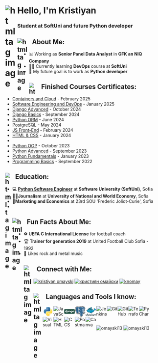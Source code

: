 <h1 align="left">Hello, I'm Kristiyan <img align="left" alt="html tag image" src="https://media3.giphy.com/media/v1.Y2lkPTc5MGI3NjExeXNuOXloaDN6ajBveGJhaW0xcjF2ajhwb3cyc3FkdDRpdjJra20wcSZlcD12MV9pbnRlcm5hbF9naWZfYnlfaWQmY3Q9Zw/jKkqqRlfzajljKVV5p/giphy.gif"  width="35" style="margin-right: 5px;"></h1>
<h3 align="left">Student at SoftUni and future Python developer</h3> 

## <img align="left" alt="html tag image" src="https://media3.giphy.com/media/v1.Y2lkPTc5MGI3NjExODJ3cmJwZjN0cm1mbTBxbGllcWM5MGYyNHBrcGdmNnNieDUxMXZzYiZlcD12MV9pbnRlcm5hbF9naWZfYnlfaWQmY3Q9Zw/xThuWgyzVrLshFkP7O/giphy.gif" width="33" style="margin-right: 5px;"> &nbsp; About Me:

- 📊 Working as **Senior Panel Data Analyst** in **GFK an NIQ Company**
- 👨‍💻 Currently learning **DevOps** course at **SoftUni**
- 🎯 My future goal is to work as **Python developer**
## <img align="left" alt="html tag image" src="https://media4.giphy.com/media/v1.Y2lkPTc5MGI3NjExajg5aGg4cG9vOTkyeTZxc3locHYzZ2xxZzY4ajNnaTE2M242bWZrZSZlcD12MV9pbnRlcm5hbF9naWZfYnlfaWQmY3Q9Zw/3a53VvGpzUgh05qq7W/giphy.gif" height="35" width="25" style="margin-right: 5px;"> &nbsp; Finished Courses Certificates:

- [Containers and Cloud](https://softuni.bg/certificates/details/242440/c5759b27) - February 2025
- [Software Engineering and DevOps](https://softuni.bg/certificates/details/233308/30bfbe04) - January 2025
- [Django Advanced](https://softuni.bg/certificates/details/233308/30bfbe04) - October 2024
- [Django Basics](https://softuni.bg/certificates/details/229717/e9c7d8a2) - September 2024
- [Python ORM](https://softuni.bg/certificates/details/221506/822f2115) - June 2024
- [PostgreSQL](https://softuni.bg/certificates/details/217144/ed348015) - May 2024
- [JS Front-End](https://softuni.bg/certificates/details/212419/7a291787) - February 2024
- [HTML & CSS](https://softuni.bg/certificates/details/205358/154f42f2) - January 2024
- 
- [Python OOP](https://softuni.bg/certificates/details/196075/456acbc9) - October 2023
- [Python Advanced](https://softuni.bg/certificates/details/190376/1e78465c) - September 2023
- [Python Fundamentals](https://softuni.bg/certificates/details/166534/fd17850a) - January 2023
- [Programming Basics](https://softuni.bg/certificates/details/144869/d4ac86f1) - September 2022

## <img align="left" alt="html tag image" src="https://media4.giphy.com/media/v1.Y2lkPTc5MGI3NjExenc0d2diYzBtaGV1aTF2M3d0Y3ludG0ycHU2eHk4NHB3bHdqamE2dSZlcD12MV9pbnRlcm5hbF9naWZfYnlfaWQmY3Q9Zw/RpUbhWwuoiCA5q0Gkv/giphy.gif" width="18" style="margin-right: 5px;"> &nbsp; Education:
- 💻 [**Python Software Engineer**](https://softuni.bg/certificates/details/234988/6c720d74) at **Software University (SoftUni)**, Sofia
- 👨‍🎓**Journalism** at **University of National and World Economy**, Sofia
- 🏫**Marketing and Economics** at 23rd SOU 'Frederic Joliot-Curie', Sofia
- 
## <img align="left" alt="html tag image" src="https://media0.giphy.com/media/v1.Y2lkPTc5MGI3NjExeGFybXVldmxpajVyejV4ZXd6azFuYTl4d2dxamVjeW9waWNjdTF4ZyZlcD12MV9pbnRlcm5hbF9naWZfYnlfaWQmY3Q9Zw/XPwTDzq09aYoEQ14GE/giphy.gif" width="33" style="margin-right: 5px;"> &nbsp; Fun Facts About Me:

- ️⚽️ **UEFA C International License** for football coach
- 🏆 **Trainer for generation 2019** at United Football Club Sofia - 1992
- 🎸 Likes rock and metal music <br>

## <img align="left" alt="html tag image" src="https://media0.giphy.com/media/v1.Y2lkPTc5MGI3NjExeXR0N2ZiOG44ZnNnanJubmJ3YzRjb3AxajZhaGxyMjFkcXpsZXdneSZlcD12MV9pbnRlcm5hbF9naWZfYnlfaWQmY3Q9Zw/7YgtVYVb0vzjZRWFpx/giphy.gif" width="27" style="margin-right: 5px;"> &nbsp; Connect with Me:

<p align="left">
<a href="https://www.linkedin.com/in/omayski/" target="blank"><img align="center" src="https://raw.githubusercontent.com/rahuldkjain/github-profile-readme-generator/master/src/images/icons/Social/linked-in-alt.svg" alt="kristiyan omayski" height="30" width="40" /></a>
<a href="https://fb.com/кристиян омайски" target="blank"><img align="center" src="https://raw.githubusercontent.com/rahuldkjain/github-profile-readme-generator/master/src/images/icons/Social/facebook.svg" alt="кристиян омайски" height="30" width="40" /></a>
<a href="https://www.instagram.com/omayski13/" target="blank"><img align="center" src="https://raw.githubusercontent.com/rahuldkjain/github-profile-readme-generator/master/src/images/icons/Social/instagram.svg" alt="knomay" height="30" width="40" /></a>
</p>

## <img align="left" alt="html tag image" src="https://media2.giphy.com/media/QssGEmpkyEOhBCb7e1/giphy.gif?cid=ecf05e47a0n3gi1bfqntqmob8g9aid1oyj2wr3ds3mg700bl&rid=giphy.gif" width="25" style="margin-right: 5px;"> &nbsp; Languages and Tools I know:

<img align="left" alt="Python" width="35" height="35" src="https://github.com/devicons/devicon/blob/v2.14.0/icons/python/python-original.svg" />
<img align="left" alt ="JavaScript"  width="35" height="35" src="https://cdn.jsdelivr.net/gh/devicons/devicon/icons/javascript/javascript-original.svg" />
<img align="left" alt ="Django"  width="35" height="35" src="https://github.com/devicons/devicon/blob/v2.14.0/icons/django/django-original.svg" />

<img align="left" alt ="PostgresSQL"  width="35" height="35" src="https://github.com/devicons/devicon/blob/v2.14.0/icons/postgresql/postgresql-original.svg" />

<img align="left" alt ="Docker"  width="35" height="35" src="https://github.com/devicons/devicon/blob/v2.14.0/icons/docker/docker-original-wordmark.svg" />

<img align="left" alt ="Jenkins"  width="35" height="35" src="https://www.svgrepo.com/show/353929/jenkins.svg" />

<img align="left" alt ="Git"  width="35" height="35" src="https://cdn.jsdelivr.net/gh/devicons/devicon/icons/git/git-original.svg" />
<img align="left" alt ="GitHub"  width="35" height="35" src="https://upload.wikimedia.org/wikipedia/commons/9/91/Octicons-mark-github.svg" />

<img align="left" alt ="Terraform"  width="35" height="35" src="https://www.svgrepo.com/show/448253/terraform.svg" />

<img align="left" alt ="PyCharm"  width="35" height="35" src="https://upload.wikimedia.org/wikipedia/commons/thumb/1/1d/PyCharm_Icon.svg/2048px-PyCharm_Icon.svg.png" />
<img align="left" alt ="VisualStudioCode"  width="35" height="35" src="https://cdn.jsdelivr.net/gh/devicons/devicon/icons/vscode/vscode-original.svg" />

<img align="left" alt ="HTML5"  width="35" height="35" src="https://cdn.jsdelivr.net/gh/devicons/devicon/icons/html5/html5-original.svg" />
<img align="left" alt ="CCS"  width="35" height="35" src="https://cdn.jsdelivr.net/gh/devicons/devicon/icons/css3/css3-original.svg" />

<img align="left" alt ="Postman"  width="35" height="35" src="https://www.vectorlogo.zone/logos/getpostman/getpostman-icon.svg" alt="postman" />

<img align="left" alt ="Canva"  width="35" height="35" src="https://encrypted-tbn0.gstatic.com/images?q=tbn:ANd9GcQBRoE5DcalLnKRtZfuKddbpQxE2rGNLe6jXw&s" />
  <br>
   </p>  

<br>
<p>
  <img align="center" src="https://github-readme-stats.vercel.app/api/top-langs?username=omayski13&show_icons=true&locale=en&layout=compact" alt="omayski13" />
  <img align="center" src="https://github-readme-streak-stats.herokuapp.com/?user=omayski13&" alt="omayski13" />
</p>

